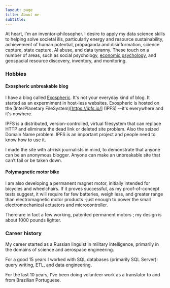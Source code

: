 ```yaml
---
layout: page
title: About me
subtitle: 
---
```

At heart, I'm an inventor-philosopher. I desire to apply my data science skills to helping solve societal ills, particularly energy and resource sustainability, achievement of human potential, propaganda and disinformation, science capture, state capture, AI abuse, and data tyranny. These touch on a number of areas, such as social psychology, [economic psychology](https://paper.dropbox.com/doc/The-Psycho-Linguistics-of-Sustainable-Economy-Q2y2fW9rE9WZbeZBNC2Rl), and geospacial resource discovery, inventory, and monitoring.

### Hobbies
#### Exospheric unbreakable blog
I have a blog called [Exospheric](https://js.ipfs.io/ipns/QmZJBQBXX98AuTcoR1HBGdbe5Gph74ZBWSgNemBcqPNv1W/). It's not your everyday kind of blog. It started as an expermiment in host-less websites. Exospheric is hosted on the (InterPlanetary FileSystem)[https://ipfs.io/] (IPFS) --it's everywhere and it's nowhere.

IPFS is a distributed, version-controlled, virtual filesystem that can replace HTTP and eliminate the dead link or deleted site problem. Also the seized Domain Name problem. IPFS is an important project and people need to know how to use it. 

I made the site with at-risk journalists in mind, to demonstrate that anyone can be an anonymous blogger. Anyone can make an unbreakable site that can’t fail or be taken down. 

#### Polymagnetic motor bike
I am also developing a permanent magnet motor, initially intended for bicycles and wheelchairs. If it proves successful, as my proof-of-concept tests suggest, it will require far few batteries, weigh less, and greater range than electromagnetic motor products -just enough to power the small electromechanical actuators and microcontroller. 

There are in fact a few working, patented permanent motors ; my design is about 1000 pounds lighter.


### Career history

My career started as a Russian linguist in military intelligence, primarily in the domains of science and aerospace engineering.

For a good 15 years I worked with SQL databases (primarily SQL Server): query writing, ETL, and data engineering.

For the last 10 years, I've been doing volunteer work as a translator to and from Brazilian Portuguese.
